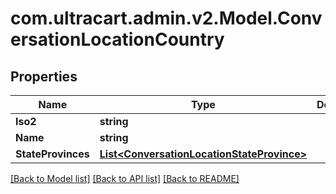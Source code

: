 
# com.ultracart.admin.v2.Model.ConversationLocationCountry

## Properties

Name | Type | Description | Notes
------------ | ------------- | ------------- | -------------
**Iso2** | **string** |  | [optional] 
**Name** | **string** |  | [optional] 
**StateProvinces** | [**List&lt;ConversationLocationStateProvince&gt;**](ConversationLocationStateProvince.md) |  | [optional] 

[[Back to Model list]](../README.md#documentation-for-models)
[[Back to API list]](../README.md#documentation-for-api-endpoints)
[[Back to README]](../README.md)

